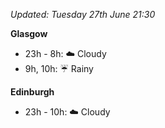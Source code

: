 *Updated: Tuesday 27th June 21:30*

**Glasgow**

* 23h - 8h: :cloud: Cloudy
* 9h, 10h: :umbrella: Rainy

**Edinburgh**

* 23h - 10h: :cloud: Cloudy
